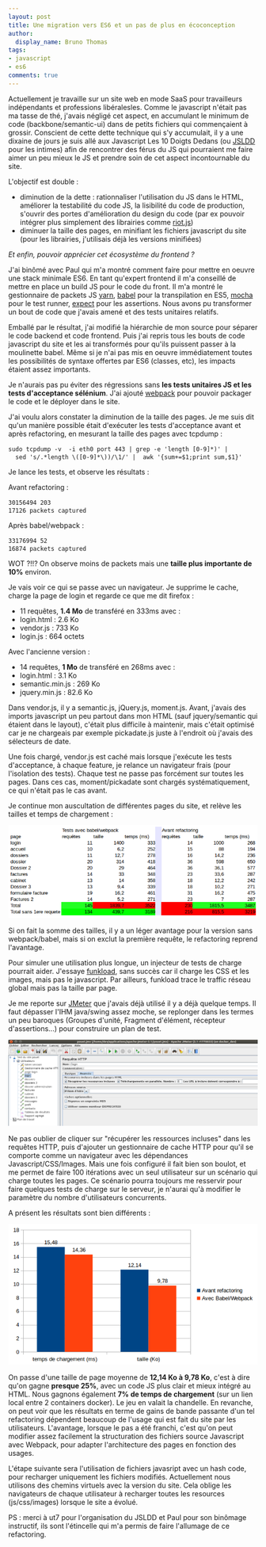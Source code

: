 ```yaml
---
layout: post
title: Une migration vers ES6 et un pas de plus en écoconception
author:
  display_name: Bruno Thomas
tags:
- javascript
- es6
comments: true
---
```


Actuellement je travaille sur un site web en mode SaaS pour travailleurs indépendants et professions libéralesles. Comme le javascript n'était pas ma tasse de thé, j'avais négligé cet aspect, en accumulant le minimum de code (backbone/semantic-ui) dans de petits fichiers qui commençaient à grossir. Conscient de cette dette technique qui s'y accumulait, il y a une dixaine de jours je suis allé aux Javascript Les 10 Doigts Dedans (ou [JSLDD](http://jsldd.org/) pour les intimes) afin de rencontrer des férus du JS qui pourraient me faire aimer un peu mieux le JS et prendre soin de cet aspect incontournable du site.

L'objectif est double :

- diminution de la dette : rationnaliser l'utilisation du JS dans le HTML, améliorer la testabilité du code JS, la lisibilité du code de production, s'ouvrir des portes d'amélioration du design du code (par ex pouvoir intégrer plus simplement des librairies comme [riot.js](http://riotjs.com/))
- diminuer la taille des pages, en minifiant les fichiers javascript du site (pour les librairies, j'utilisais déjà les versions minifiées)

*Et enfin, pouvoir apprécier cet écosystème du frontend ?*

J'ai binômé avec Paul qui m'a montré comment faire pour mettre en oeuvre une stack minimale ES6. En tant qu'expert frontend il m'a conseillé de mettre en place un build JS pour le code du front. Il m'a montré le gestionnaire de packets JS [yarn](https://yarnpkg.com/), [babel](https://babeljs.io/) pour la transpilation en ES5, [mocha](http://mochajs.org/) pour le test runner, [expect](https://github.com/Automattic/expect.js) pour les assertions. Nous avons pu transformer un bout de code que j'avais amené et des tests unitaires relatifs.

Emballé par le résultat, j'ai modifié la hiérarchie de mon source pour séparer le code backend et code frontend. Puis j'ai repris tous les bouts de code javascript du site et les ai transformés pour qu'ils puissent passer à la moulinette babel. Même si je n'ai pas mis en oeuvre immédiatement toutes les possibilités de syntaxe offertes par ES6 (classes, etc), les impacts étaient assez importants.

Je n'aurais pas pu éviter des régressions sans **les tests unitaires JS et les tests d'acceptance sélénium**. J'ai ajouté [webpack](https://webpack.js.org/) pour pouvoir packager le code et le déployer dans le site.

J'ai voulu alors constater la diminution de la taille des pages. Je me suis dit qu'un manière possible était d'exécuter les tests d'acceptance avant et après refactoring, en mesurant la taille des pages avec tcpdump :

    sudo tcpdump -v  -i eth0 port 443 | grep -e 'length [0-9]*)' |  
      sed 's/.*length \([0-9]*\))/\1/' |  awk '{sum+=$1;print sum,$1}'

Je lance les tests, et observe les résultats :

Avant refactoring :

    30156494 203
    17126 packets captured

Après babel/webpack :

    33176994 52
    16874 packets captured

WOT ?!!? On observe moins de packets mais une **taille plus importante de 10%** environ.

Je vais voir ce qui se passe avec un navigateur. Je supprime le cache, charge la page de login et regarde ce que me dit firefox :

* 11 requêtes, **1.4 Mo** de transféré en 333ms avec :
* login.html : 2.6 Ko
* vendor.js : 733 Ko
* login.js : 664 octets

Avec l'ancienne version :

* 14 requêtes, **1 Mo** de transféré en 268ms avec :
* login.html : 3.1 Ko
* semantic.min.js : 269 Ko
* jquery.min.js : 82.6 Ko

Dans vendor.js, il y a semantic.js, jQuery.js, moment.js. Avant, j'avais des imports javascript un peu partout dans mon HTML (sauf jquery/semantic qui étaient dans le layout), c'était plus difficile à maintenir, mais c'était optimisé car je ne chargeais par exemple pickadate.js juste à l'endroit où j'avais des sélecteurs de date.

Une fois chargé, vendor.js est caché mais lorsque j'exécute les tests d'acceptance, à chaque feature, je relance un navigateur frais (pour l'isolation des tests). Chaque test ne passe pas forcément sur toutes les pages. Dans ces cas, moment/pickadate sont chargés systématiquement, ce qui n'était pas le cas avant.

Je continue mon auscultation de différentes pages du site, et relève les tailles et temps de chargement :

![tests manuels](../images/migration_es6/tests_manuels.png)

Si on fait la somme des tailles, il y a un léger avantage pour la version sans webpack/babel, mais si on exclut la première requête, le refactoring reprend l'avantage.

Pour simuler une utilisation plus longue, un injecteur de tests de charge pourrait aider. J'essaye [funkload](http://funkload.nuxeo.org/), sans succès car il charge les CSS et les images, mais pas le javascript. Par ailleurs, funkload trace le traffic réseau global mais pas la taille par page.

Je me reporte sur [JMeter](http://jmeter.apache.org/) que j'avais déjà utilisé il y a déjà quelque temps. Il faut dépasser l'IHM java/swing assez moche, se replonger dans les termes un peu baroques (Groupes d'unité, Fragment d'élément, récepteur d'assertions...) pour construire un plan de test.

![Config jmeter](../images/migration_es6/jmeter_config.png)

Ne pas oublier de cliquer sur "récupérer les ressources incluses" dans les requêtes HTTP, puis d'ajouter un gestionnaire de cache HTTP pour qu'il se comporte comme un navigateur avec les dépendances Javascript/CSS/Images. Mais une fois configuré il fait bien son boulot, et me permet de faire 100 itérations avec un seul utilisateur sur un scénario qui charge toutes les pages. Ce scénario pourra toujours me resservir pour faire quelques tests de charge sur le serveur, je n'aurai qu'à modifier le paramètre du nombre d'utilisateurs concurrents.

A présent les résultats sont bien différents :

![Diagramme synthèse](../images/migration_es6/diagramme_resultats_tests.png)

On passe d'une taille de page moyenne de **12,14 Ko à 9,78 Ko**, c'est à dire qu'on gagne **presque 25%**, avec un code JS plus clair et mieux intégré au HTML. Nous gagnons également **7% de temps de chargement** (sur un lien local entre 2 containers docker). Le jeu en valait la chandelle. En revanche, on peut voir que les résultats en terme de gains de bande passante d'un tel refactoring dépendent beaucoup de l'usage qui est fait du site par les utilisateurs. L'avantage, lorsque le pas a été franchi, c'est qu'on peut modifier assez facilement la structuration des fichiers source Javascript avec Webpack, pour adapter l'architecture des pages en fonction des usages.

L'étape suivante sera l'utilisation de fichiers javasript avec un hash code, pour recharger uniquement les fichiers modifiés. Actuellement nous utilisons des chemins virtuels avec la version du site. Cela oblige les navigateurs de chaque utilisateur à recharger toutes les resources (js/css/images) lorsque le site a évolué.

PS : merci à ut7 pour l'organisation du JSLDD et Paul pour son binômage instructif, ils sont l'étincelle qui m'a permis de faire l'allumage de ce refactoring.
